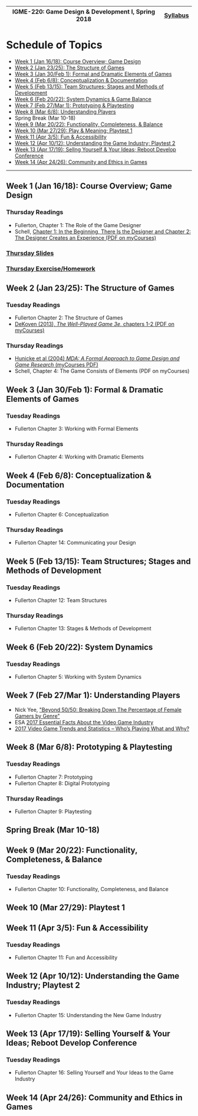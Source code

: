 |  IGME-220: Game Design & Development I, Spring 2018 | [Syllabus](README.md) |
|--------------------------------|-----------------------------------------------------|
# Schedule of Topics
- [Week 1 (Jan 16/18): Course Overview; Game Design](#week1)
- [Week 2 (Jan 23/25): The Structure of Games](#week2)
- [Week 3 (Jan 30/Feb 1): Formal and Dramatic Elements of Games](#week3)
- [Week 4 (Feb 6/8): Conceptualization & Documentation](#week4)
- [Week 5 (Feb 13/15): Team Structures;  Stages and Methods of Development](#week5)
- [Week 6 (Feb 20/22): System Dynamics & Game Balance](#week6)
- [Week 7 (Feb 27/Mar 1): Prototyping & Playtesting](#week7)
- [Week 8 (Mar 6/8): Understanding Players](#week8)
- Spring Break (Mar 10-18)
- [Week 9 (Mar 20/22): Functionality, Completeness, & Balance](#week9)
- [Week 10 (Mar 27/29): Play & Meaning; Playtest 1](#week10)
- [Week 11 (Apr 3/5): Fun & Accessibility](#week11)
- [Week 12 (Apr 10/12): Understanding the Game Industry; Playtest 2](#week12)
- [Week 13 (Apr 17/19): Sellng Yourself & Your Ideas; Reboot Develop Conference](#week13)
- [Week 14 (Apr 24/26): Community and Ethics in Games](#week14)

<hr>

## <a name="week1">Week 1</a> (Jan 16/18): Course Overview; Game Design


### Thursday Readings

* Fullerton, Chapter 1: The Role of the Game Designer
* Schell, [Chapter 1: In the Beginning, There Is the Designer and Chapter 2: The Designer Creates an Experience (PDF on myCourses)](https://mycourses.rit.edu/d2l/le/content/676755/viewContent/4921621/View)

### [Thursday Slides](w1b-lecture.pdf)
### [Thursday Exercise/Homework](w1b-exercise.md)


## <a name="week2">Week 2</a> (Jan 23/25): The Structure of Games

### Tuesday Readings
* Fullerton Chapter 2: The Structure of Games
* [DeKoven (2013), *The Well-Played Game 3e*, chapters 1-2 (PDF on myCourses)](https://mycourses.rit.edu/d2l/le/content/676755/viewContent/4916811/View) 

### Thursday Readings
* [Hunicke et al (2004) *MDA: A Formal Approach to Game Design and Game Research* (myCourses PDF)](https://mycourses.rit.edu/d2l/le/content/676755/viewContent/4921580/View)
* Schell, Chapter 4: The Game Consists of Elements (PDF on myCourses)

## <a name="week3">Week 3</a> (Jan 30/Feb 1): Formal & Dramatic Elements of Games

### Tuesday Readings
* Fullerton Chapter 3: Working with Formal Elements


### Thursday Readings
* Fullerton Chapter 4: Working with Dramatic Elements


## <a name="week4">Week 4</a> (Feb 6/8): Conceptualization & Documentation

### Tuesday Readings
* Fullerton Chapter 6: Conceptualization

### Thursday Readings
* Fullerton Chapter 14: Communicating your Design

## <a name="week5">Week 5</a> (Feb 13/15): Team Structures;  Stages and Methods of Development

### Tuesday Readings
* Fullerton Chapter 12: Team Structures

### Thursday Readings
* Fullerton Chapter 13: Stages & Methods of Development

## <a name="week6">Week 6</a> (Feb 20/22): System Dynamics

### Tuesday Readings
* Fullerton Chapter 5: Working with System Dynamics

## <a name="week7">Week 7</a> (Feb 27/Mar 1): Understanding Players 

* Nick Yee, ["Beyond 50/50: Breaking Down The Percentage of Female Gamers by Genre"](https://quanticfoundry.com/2017/01/19/female-gamers-by-genre/)
* ESA [2017 Essential Facts About the Video Game Industry](http://www.theesa.com/article/2017-essential-facts-computer-video-game-industry/)
* [2017 Video Game Trends and Statistics – Who’s Playing What and Why?](https://www.bigfishgames.com/blog/2017-video-game-trends-and-statistics-whos-playing-what-and-why/)

## <a name="week8">Week 8</a> (Mar 6/8): Prototyping & Playtesting

### Tuesday Readings
* Fullerton Chapter 7: Prototyping
* Fullerton Chapter 8: Digital Prototyping

### Thursday Readings
* Fullerton Chapter 9: Playtesting

## Spring Break (Mar 10-18)

## <a name="week9">Week 9</a> (Mar 20/22): Functionality, Completeness, & Balance

### Tuesday Readings
* Fullerton Chapter 10: Functionality, Completeness, and Balance

## <a name="week10">Week 10</a> (Mar 27/29): Playtest 1

## <a name="week11">Week 11</a> (Apr 3/5): Fun & Accessibility

### Tuesday Readings
* Fullerton Chapter 11: Fun and Accessibility

## <a name="week12">Week 12</a> (Apr 10/12): Understanding the Game Industry; Playtest 2

### Tuesday Readings
* Fullerton Chapter 15: Understanding the New Game Industry

## <a name="week13">Week 13</a> (Apr 17/19): Selling Yourself & Your Ideas; Reboot Develop Conference

### Tuesday Readings
* Fullerton Chapter 16: Selling Yourself and Your Ideas to the Game Industry

## <a name="week14">Week 14</a> (Apr 24/26): Community and Ethics in Games

